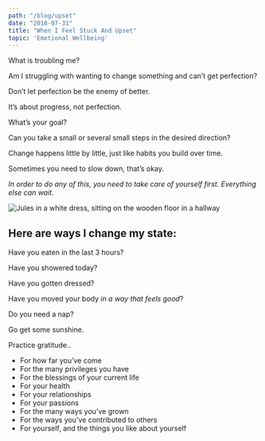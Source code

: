 ```yaml
---
path: "/blog/upset"
date: "2018-07-31"
title: "When I Feel Stuck And Upset"
topic: 'Emotional Wellbeing'
---
```


What is troubling me?

Am I struggling with wanting to change something and can’t get perfection?

Don’t let perfection be the enemy of better.

It’s about progress, not perfection.

What’s your goal?

Can you take a small or several small steps in the desired direction?

Change happens little by little, just like habits you build over time.

Sometimes you need to slow down, that’s okay.

_In order to do any of this, you need to take care of yourself first.  Everything else can wait._

![Jules in a white dress, sitting on the wooden floor in a hallway](IMG_2194.jpg)


## Here are ways I change my state:
Have you eaten in the last 3 hours?

Have you showered today?

Have you gotten dressed?

Have you moved your body _in a way that feels good_?

Do you need a nap?

Go get some sunshine.

Practice gratitude..
  - For how far you’ve come
  - For the many privileges you have
  - For the blessings of your current life
  - For your health
  - For your relationships
  - For your passions
  - For the many ways you’ve grown
  - For the ways you’ve contributed to others
  - For yourself, and the things you like about yourself

